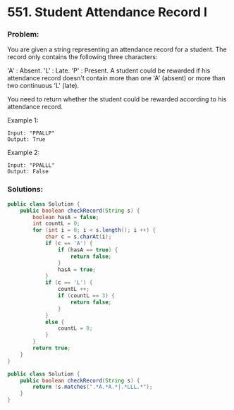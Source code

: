 # 551. Student Attendance Record I

### Problem:
You are given a string representing an attendance record for a student. The record only contains the following three characters:

'A' : Absent.
'L' : Late.
'P' : Present.
A student could be rewarded if his attendance record doesn't contain more than one 'A' (absent) or more than two continuous 'L' (late).

You need to return whether the student could be rewarded according to his attendance record.

Example 1:
```
Input: "PPALLP"
Output: True
```
Example 2:
```
Input: "PPALLL"
Output: False
```

### Solutions:

```java
public class Solution {
    public boolean checkRecord(String s) {
        boolean hasA = false;
        int countL = 0;
        for (int i = 0; i < s.length(); i ++) {
            char c = s.charAt(i);
            if (c == 'A') {
                if (hasA == true) {
                    return false;
                }
                hasA = true;
            }
            if (c == 'L') {
                countL ++;
                if (countL == 3) {
                    return false;
                }
            }
            else {
                countL = 0;
            }
        }
        return true;
    }
}
```


```java
public class Solution {
    public boolean checkRecord(String s) {
        return !s.matches(".*A.*A.*|.*LLL.*");
    }
}
```